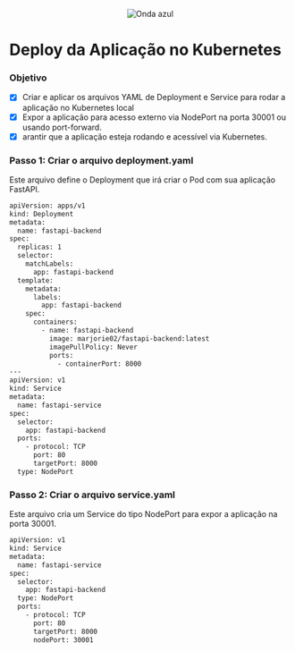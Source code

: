 <p align="center">
  <img src="https://capsule-render.vercel.app/api?type=waving&color=0000FF&height=120&section=header" alt="Onda azul" />
</p>

# Deploy da Aplicação no Kubernetes

### Objetivo
- [x] Criar e aplicar os arquivos YAML de Deployment e Service para rodar a aplicação no Kubernetes local
- [x] Expor a aplicação para acesso externo via NodePort na porta 30001 ou usando port-forward.
- [x] arantir que a aplicação esteja rodando e acessível via Kubernetes.

### Passo 1: Criar o arquivo deployment.yaml
Este arquivo define o Deployment que irá criar o Pod com sua aplicação FastAPI.
```bash
apiVersion: apps/v1
kind: Deployment
metadata:
  name: fastapi-backend
spec:
  replicas: 1
  selector:
    matchLabels:
      app: fastapi-backend
  template:
    metadata:
      labels:
        app: fastapi-backend
    spec:
      containers:
        - name: fastapi-backend
          image: marjorie02/fastapi-backend:latest
          imagePullPolicy: Never
          ports:
            - containerPort: 8000
---
apiVersion: v1
kind: Service
metadata:
  name: fastapi-service
spec:
  selector:
    app: fastapi-backend
  ports:
    - protocol: TCP
      port: 80
      targetPort: 8000
  type: NodePort

```

### Passo 2: Criar o arquivo service.yaml
Este arquivo cria um Service do tipo NodePort para expor a aplicação na porta 30001.
```bash
apiVersion: v1
kind: Service
metadata:
  name: fastapi-service
spec:
  selector:
    app: fastapi-backend
  type: NodePort
  ports:
    - protocol: TCP
      port: 80
      targetPort: 8000
      nodePort: 30001

```
